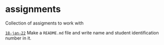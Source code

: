 # assignments
Collection of assigments to work with

[`18-jan-22`](01) Make a `README.md` file and write name and student identification number in it.
